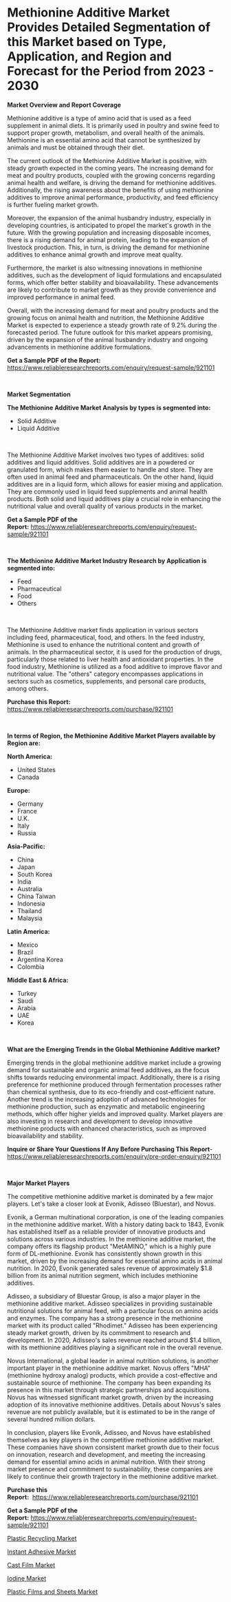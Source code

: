 <p><h1>Methionine Additive Market Provides Detailed Segmentation of this Market based on Type, Application, and Region and Forecast for the Period from 2023 - 2030</h1></p><p><strong>Market Overview and Report Coverage</strong></p>
<p><p>Methionine additive is a type of amino acid that is used as a feed supplement in animal diets. It is primarily used in poultry and swine feed to support proper growth, metabolism, and overall health of the animals. Methionine is an essential amino acid that cannot be synthesized by animals and must be obtained through their diet.</p><p>The current outlook of the Methionine Additive Market is positive, with steady growth expected in the coming years. The increasing demand for meat and poultry products, coupled with the growing concerns regarding animal health and welfare, is driving the demand for methionine additives. Additionally, the rising awareness about the benefits of using methionine additives to improve animal performance, productivity, and feed efficiency is further fueling market growth.</p><p>Moreover, the expansion of the animal husbandry industry, especially in developing countries, is anticipated to propel the market's growth in the future. With the growing population and increasing disposable incomes, there is a rising demand for animal protein, leading to the expansion of livestock production. This, in turn, is driving the demand for methionine additives to enhance animal growth and improve meat quality.</p><p>Furthermore, the market is also witnessing innovations in methionine additives, such as the development of liquid formulations and encapsulated forms, which offer better stability and bioavailability. These advancements are likely to contribute to market growth as they provide convenience and improved performance in animal feed.</p><p>Overall, with the increasing demand for meat and poultry products and the growing focus on animal health and nutrition, the Methionine Additive Market is expected to experience a steady growth rate of 9.2% during the forecasted period. The future outlook for this market appears promising, driven by the expansion of the animal husbandry industry and ongoing advancements in methionine additive formulations.</p></p>
<p><strong>Get a Sample PDF of the Report:</strong> <a href="https://www.reliableresearchreports.com/enquiry/request-sample/921101">https://www.reliableresearchreports.com/enquiry/request-sample/921101</a></p>
<p>&nbsp;</p>
<p><strong>Market Segmentation</strong></p>
<p><strong>The Methionine Additive Market Analysis by types is segmented into:</strong></p>
<p><ul><li>Solid Additive</li><li>Liquid Additive</li></ul></p>
<p>&nbsp;</p>
<p><p>The Methionine Additive Market involves two types of additives: solid additives and liquid additives. Solid additives are in a powdered or granulated form, which makes them easier to handle and store. They are often used in animal feed and pharmaceuticals. On the other hand, liquid additives are in a liquid form, which allows for easier mixing and application. They are commonly used in liquid feed supplements and animal health products. Both solid and liquid additives play a crucial role in enhancing the nutritional value and overall quality of various products in the market.</p></p>
<p><strong>Get a Sample PDF of the Report:</strong>&nbsp;<a href="https://www.reliableresearchreports.com/enquiry/request-sample/921101">https://www.reliableresearchreports.com/enquiry/request-sample/921101</a></p>
<p>&nbsp;</p>
<p><strong>The Methionine Additive Market Industry Research by Application is segmented into:</strong></p>
<p><ul><li>Feed</li><li>Pharmaceutical</li><li>Food</li><li>Others</li></ul></p>
<p>&nbsp;</p>
<p><p>The Methionine Additive market finds application in various sectors including feed, pharmaceutical, food, and others. In the feed industry, Methionine is used to enhance the nutritional content and growth of animals. In the pharmaceutical sector, it is used for the production of drugs, particularly those related to liver health and antioxidant properties. In the food industry, Methionine is utilized as a food additive to improve flavor and nutritional value. The "others" category encompasses applications in sectors such as cosmetics, supplements, and personal care products, among others.</p></p>
<p><strong>Purchase this Report:</strong>&nbsp; <a href="https://www.reliableresearchreports.com/purchase/921101">https://www.reliableresearchreports.com/purchase/921101</a></p>
<p>&nbsp;</p>
<p><strong>In terms of Region, the Methionine Additive Market Players available by Region are:</strong></p>
<p>
    <p> <strong> North America: </strong>
        <ul>
            <li>United States</li>
            <li>Canada</li>
        </ul>
        </p> 
    <p> <strong> Europe: </strong>
        <ul>
            <li>Germany</li>
            <li>France</li>
            <li>U.K.</li>
            <li>Italy</li>
            <li>Russia</li>
        </ul>
        </p> 
    <p> <strong> Asia-Pacific: </strong>
        <ul>
            <li>China</li>
            <li>Japan</li>
            <li>South Korea</li>
            <li>India</li>
            <li>Australia</li>
            <li>China Taiwan</li>
            <li>Indonesia</li>
            <li>Thailand</li>
            <li>Malaysia</li>
        </ul>
        </p> 
    <p> <strong> Latin America: </strong>
        <ul>
            <li>Mexico</li>
            <li>Brazil</li>
            <li>Argentina Korea</li>
            <li>Colombia</li>
        </ul>
        </p> 
    <p> <strong> Middle East & Africa: </strong>
        <ul>
            <li>Turkey</li>
            <li>Saudi</li>
            <li>Arabia</li>
            <li>UAE</li>
            <li>Korea</li>
        </ul>
    </p>
    </p>
<p>&nbsp;</p>
<p><strong>What are the Emerging Trends in the Global Methionine Additive market?</strong></p>
<p><p>Emerging trends in the global methionine additive market include a growing demand for sustainable and organic animal feed additives, as the focus shifts towards reducing environmental impact. Additionally, there is a rising preference for methionine produced through fermentation processes rather than chemical synthesis, due to its eco-friendly and cost-efficient nature. Another trend is the increasing adoption of advanced technologies for methionine production, such as enzymatic and metabolic engineering methods, which offer higher yields and improved quality. Market players are also investing in research and development to develop innovative methionine products with enhanced characteristics, such as improved bioavailability and stability.</p></p>
<p><strong>Inquire or Share Your Questions If Any Before Purchasing This Report</strong>- <a href="https://www.reliableresearchreports.com/enquiry/pre-order-enquiry/921101">https://www.reliableresearchreports.com/enquiry/pre-order-enquiry/921101</a></p>
<p>&nbsp;</p>
<p><strong>Major Market Players</strong></p>
<p><p>The competitive methionine additive market is dominated by a few major players. Let's take a closer look at Evonik, Adisseo (Bluestar), and Novus.</p><p>Evonik, a German multinational corporation, is one of the leading companies in the methionine additive market. With a history dating back to 1843, Evonik has established itself as a reliable provider of innovative products and solutions across various industries. In the methionine additive market, the company offers its flagship product "MetAMINO," which is a highly pure form of DL-methionine. Evonik has consistently shown growth in this market, driven by the increasing demand for essential amino acids in animal nutrition. In 2020, Evonik generated sales revenue of approximately $1.8 billion from its animal nutrition segment, which includes methionine additives.</p><p>Adisseo, a subsidiary of Bluestar Group, is also a major player in the methionine additive market. Adisseo specializes in providing sustainable nutritional solutions for animal feed, with a particular focus on amino acids and enzymes. The company has a strong presence in the methionine market with its product called "Rhodimet." Adisseo has been experiencing steady market growth, driven by its commitment to research and development. In 2020, Adisseo's sales revenue reached around $1.4 billion, with its methionine additives playing a significant role in the overall revenue.</p><p>Novus International, a global leader in animal nutrition solutions, is another important player in the methionine additive market. Novus offers "MHA" (methionine hydroxy analog) products, which provide a cost-effective and sustainable source of methionine. The company has been expanding its presence in this market through strategic partnerships and acquisitions. Novus has witnessed significant market growth, driven by the increasing adoption of its innovative methionine additives. Details about Novus's sales revenue are not publicly available, but it is estimated to be in the range of several hundred million dollars.</p><p>In conclusion, players like Evonik, Adisseo, and Novus have established themselves as key players in the competitive methionine additive market. These companies have shown consistent market growth due to their focus on innovation, research and development, and meeting the increasing demand for essential amino acids in animal nutrition. With their strong market presence and commitment to sustainability, these companies are likely to continue their growth trajectory in the methionine additive market.</p></p>
<p><strong>Purchase this Report:</strong>&nbsp;&nbsp;<a href="https://www.reliableresearchreports.com/purchase/921101">https://www.reliableresearchreports.com/purchase/921101</a></p>
<p></p>
<p><strong>Get a Sample PDF of the Report:</strong>&nbsp;<a href="https://www.reliableresearchreports.com/enquiry/request-sample/921101">https://www.reliableresearchreports.com/enquiry/request-sample/921101</a></p>
<p><p><a href="https://github.com/ruslanpoljakovrd177/Market-Research-Report-List-1/blob/main/plastic-recycling-market.md">Plastic Recycling Market</a></p><p><a href="https://github.com/grishafomin4852/Market-Research-Report-List-1/blob/main/instant-adhesive-market.md">Instant Adhesive Market</a></p><p><a href="https://github.com/gdfhhhj/Market-Research-Report-List-2/blob/main/cast-film-market.md">Cast Film Market</a></p><p><a href="https://github.com/gulaimolin/Market-Research-Report-List-1/blob/main/iodine-market.md">Iodine Market</a></p><p><a href="https://github.com/luckyshygirl/Market-Research-Report-List-2/blob/main/plastic-films-and-sheets-market.md">Plastic Films and Sheets Market</a></p></p>